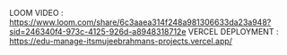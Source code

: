 LOOM VIDEO : https://www.loom.com/share/6c3aaea314f248a981306633da23a948?sid=246340f4-973c-4125-926d-a8948318712e
VERCEL DEPLOYMENT : https://edu-manage-itsmujeebrahmans-projects.vercel.app/
